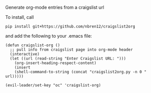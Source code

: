 Generate org-mode entries from a craigslist url

To install, call

    pip install git+https://github.com/nbren12/craigslist2org

and add the following to your .emacs file:

```elisp
(defun craigslist-org ()
  ;; pull info from craigslist page into org-mode header
  (interactive)
  (let ((url (read-string "Enter Craigslist URL: ")))
    (org-insert-heading-respect-content)
    (insert
    (shell-command-to-string (concat "craigslist2org.py -n 0 " url)))))

(evil-leader/set-key "oc" 'craigslist-org)
```

